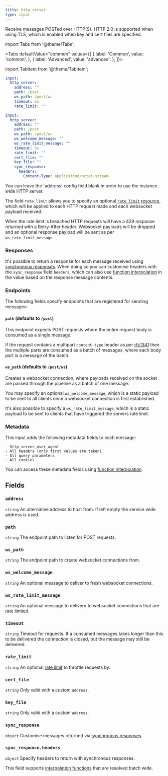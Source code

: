```yaml
---
title: http_server
type: input
---
```


Receive messages POSTed over HTTP(S). HTTP 2.0 is supported when using TLS,
which is enabled when key and cert files are specified.


import Tabs from '@theme/Tabs';

<Tabs defaultValue="common" values={[
  { label: 'Common', value: 'common', },
  { label: 'Advanced', value: 'advanced', },
]}>

import TabItem from '@theme/TabItem';

<TabItem value="common">

```yaml
input:
  http_server:
    address: ""
    path: /post
    ws_path: /post/ws
    timeout: 5s
    rate_limit: ""
```

</TabItem>
<TabItem value="advanced">

```yaml
input:
  http_server:
    address: ""
    path: /post
    ws_path: /post/ws
    ws_welcome_message: ""
    ws_rate_limit_message: ""
    timeout: 5s
    rate_limit: ""
    cert_file: ""
    key_file: ""
    sync_response:
      headers:
        Content-Type: application/octet-stream
```

</TabItem>
</Tabs>

You can leave the 'address' config field blank in order to use the instance wide
HTTP server.

The field `rate_limit` allows you to specify an optional
[`rate_limit` resource](/docs/components/rate_limits/about), which
will be applied to each HTTP request made and each websocket payload received.

When the rate limit is breached HTTP requests will have a 429 response returned
with a Retry-After header. Websocket payloads will be dropped and an optional
response payload will be sent as per `ws_rate_limit_message`.

### Responses

It's possible to return a response for each message received using
[synchronous responses](/docs/guides/sync_responses). When doing so you can customise
headers with the `sync_response` field `headers`, which can also use
[function interpolation](/docs/configuration/interpolation#metadata) in the value based
on the response message contents.

### Endpoints

The following fields specify endpoints that are registered for sending messages:

#### `path` (defaults to `/post`)

This endpoint expects POST requests where the entire request body is consumed as
a single message.

If the request contains a multipart `content-type` header as per
[rfc1341](https://www.w3.org/Protocols/rfc1341/7_2_Multipart.html) then the
multiple parts are consumed as a batch of messages, where each body part is a
message of the batch.

#### `ws_path` (defaults to `/post/ws`)

Creates a websocket connection, where payloads received on the socket are passed
through the pipeline as a batch of one message.

You may specify an optional `ws_welcome_message`, which is a static
payload to be sent to all clients once a websocket connection is first
established.

It's also possible to specify a `ws_rate_limit_message`, which is a
static payload to be sent to clients that have triggered the servers rate limit.

### Metadata

This input adds the following metadata fields to each message:

``` text
- http_server_user_agent
- All headers (only first values are taken)
- All query parameters
- All cookies
```

You can access these metadata fields using
[function interpolation](/docs/configuration/interpolation#metadata).

## Fields

### `address`

`string` An alternative address to host from. If left empty the service wide address is used.

### `path`

`string` The endpoint path to listen for POST requests.

### `ws_path`

`string` The endpoint path to create websocket connections from.

### `ws_welcome_message`

`string` An optional message to deliver to fresh websocket connections.

### `ws_rate_limit_message`

`string` An optional message to delivery to websocket connections that are rate limited.

### `timeout`

`string` Timeout for requests. If a consumed messages takes longer than this to be delivered the connection is closed, but the message may still be delivered.

### `rate_limit`

`string` An optional [rate limit](/docs/components/rate_limits/about) to throttle requests by.

### `cert_file`

`string` Only valid with a custom `address`.

### `key_file`

`string` Only valid with a custom `address`.

### `sync_response`

`object` Customise messages returned via [synchronous responses](/docs/guides/sync_responses).

### `sync_response.headers`

`object` Specify headers to return with synchronous responses.

This field supports [interpolation functions](/docs/configuration/interpolation#functions) that are resolved batch wide.


